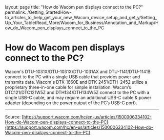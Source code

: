 layout: page
title: "How do Wacom pen displays connect to the PC?"
permalink: /Getting_StartedHow-to_articles_to_help_get_your_new_Wacom_device_setup_and_get_y/Setting_Up_Your_TabletRead_More/Wacom_for_Business/Annotation_and_Markup/How_do_Wacom_pen_displays_connect_to_the_PC

# How do Wacom pen displays connect to the PC?

Wacom's DTU-1031X/DTU-1031X/DTU-1031AX and DTU-1141/DTU-1141B connect to the PC with a single USB cable that provides power and transmits data. Wacom's DTK-1660E and DTK-2451/DTH-2452 utilize a proprietary three-in-one cable for simple installation. Wacom’s DTC121/DTC121W5Z and DTH134/DTH134W5Z connect to the PC with a single USB-C cable, and may require an additional USB-C cable & power adapter (depending on the power output of the PC’s USB-C port).

---
Source: [https://support.wacom.com/hc/en-us/articles/1500006334102-How-do-Wacom-pen-displays-connect-to-the-PC](https://support.wacom.com/hc/en-us/articles/1500006334102-How-do-Wacom-pen-displays-connect-to-the-PC)

